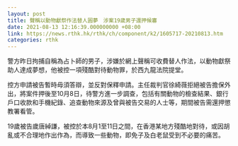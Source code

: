 ```yaml
---
layout: post
title: 聲稱以動物獻祭作法替人圓夢　涉案19歲男子還押候審
date: 2021-08-13 12:16:39.000000000 +08:00
link: https://news.rthk.hk/rthk/ch/component/k2/1605717-20210813.htm
categories: rthk
---
```


警方昨日拘捕自稱為占卜師的男子，涉嫌於網上聲稱可收費替人作法，以動物獻祭助人達成夢想，他被控一項殘酷對待動物罪，於西九龍法院提堂。

控方申請被告暫時毋須答辯，並反對保釋申請。主任裁判官徐綺薇拒絕被告擔保外出，將案件押後至10月8日，待警方進一步調查，包括有關動物的檢查結果、銀行戶口收款和手機紀錄、追查動物來源及曾與被告交易的人士等，期間被告需還押懲教署看管。

19歲被告歲唐綽謙，被控於本8月1至11日之間，在香港某地方殘酷地對待，或因胡亂或不合理地作出作為，而導致一些動物，即免子及白老鼠受到不必要的痛苦。
